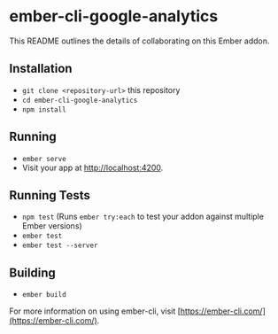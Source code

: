 # ember-cli-google-analytics

This README outlines the details of collaborating on this Ember addon.

## Installation

* `git clone <repository-url>` this repository
* `cd ember-cli-google-analytics`
* `npm install`

## Running

* `ember serve`
* Visit your app at [http://localhost:4200](http://localhost:4200).

## Running Tests

* `npm test` (Runs `ember try:each` to test your addon against multiple Ember versions)
* `ember test`
* `ember test --server`

## Building

* `ember build`

For more information on using ember-cli, visit [https://ember-cli.com/](https://ember-cli.com/).
